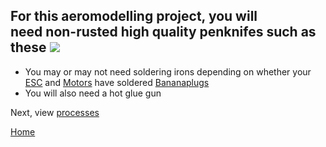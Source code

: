 For this aeromodelling project, you will need **non-rusted** high quality penknifes such as these
![](https://images.thdstatic.com/productImages/987e2258-f7c3-438f-8393-663de2912ce3/svn/stanley-utility-knives-10-401-64_600.jpg)
---


- You may or may not need soldering irons depending on whether your [ESC](Aeromodelling.md#^17feeb) and [Motors](Aeromodelling.md#^0c4d7c) have soldered [Bananaplugs](connectors.md#^913f64)
- You will also need a hot glue gun

Next, view [processes](processes.md)

[Home](Drones%20Learning.md)
